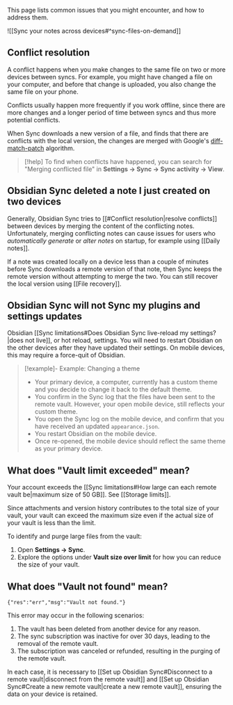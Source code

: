 This page lists common issues that you might encounter, and how to address them.

![[Sync your notes across devices#^sync-files-on-demand]]

## Conflict resolution

A conflict happens when you make changes to the same file on two or more devices between syncs. For example, you might have changed a file on your computer, and before that change is uploaded, you also change the same file on your phone.

Conflicts usually happen more frequently if you work offline, since there are more changes and a longer period of time between syncs and thus more potential conflicts.

When Sync downloads a new version of a file, and finds that there are conflicts with the local version, the changes are merged with Google's [diff-match-patch](https://github.com/google/diff-match-patch) algorithm.

> [!help] To find when conflicts have happened, you can search for "Merging conflicted file" in **Settings → Sync → Sync activity → View**.

## Obsidian Sync deleted a note I just created on two devices

Generally, Obsidian Sync tries to [[#Conflict resolution|resolve conflicts]] between devices by merging the content of the conflicting notes. Unfortunately, merging conflicting notes can cause issues for users who *automatically generate* or *alter notes* on startup, for example using [[Daily notes]].

If a note was created locally on a device less than a couple of minutes before Sync downloads a remote version of that note, then Sync keeps the remote version without attempting to merge the two. You can still recover the local version using [[File recovery]].

## Obsidian Sync will not Sync my plugins and settings updates

Obsidian [[Sync limitations#Does Obsidian Sync live-reload my settings?|does not live]], or hot reload, settings. You will need to restart Obsidian on the other devices after they have updated their settings. On mobile devices, this may require a force-quit of Obsidian.

> [!example]- Example: Changing a theme
> - Your primary device, a computer, currently has a custom theme and you decide to change it back to the default theme.
> - You confirm in the Sync log that the files have been sent to the remote vault. However, your open mobile device, still reflects your custom theme.
> - You open the Sync log on the mobile device, and confirm that you have received an updated `appearance.json`.
> - You restart Obsidian on the mobile device.
> - Once re-opened, the mobile device should reflect the same theme as your primary device. 

## What does "Vault limit exceeded" mean?

Your account exceeds the [[Sync limitations#How large can each remote vault be|maximum size of 50 GB]]. See [[Storage limits]].

Since attachments and version history contributes to the total size of your vault, your vault can exceed the maximum size even if the actual size of your vault is less than the limit.

To identify and purge large files from the vault:

1. Open **Settings → Sync**.
2. Explore the options under **Vault size over limit** for how you can reduce the size of your vault.

## What does "Vault not found" mean?

`{"res":"err","msg":"Vault not found."}`

This error may occur in the following scenarios:

1. The vault has been deleted from another device for any reason.
2. The sync subscription was inactive for over 30 days, leading to the removal of the remote vault.
3. The subscription was canceled or refunded, resulting in the purging of the remote vault.

In each case, it is necessary to [[Set up Obsidian Sync#Disconnect to a remote vault|disconnect from the remote vault]] and [[Set up Obsidian Sync#Create a new remote vault|create a new remote vault]], ensuring the data on your device is retained.